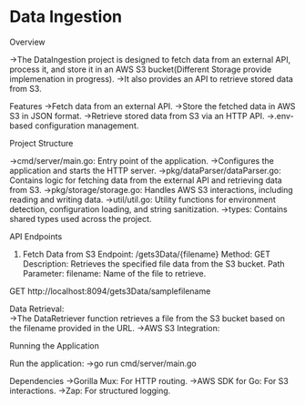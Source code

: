# Data Ingestion
Overview

->The DataIngestion project is designed to fetch data from an external API, process it, and store it in an AWS S3 bucket(Different Storage provide implemenation in progress). 
->It also provides an API to retrieve stored data from S3.

Features
->Fetch data from an external API.
->Store the fetched data in AWS S3 in JSON format.
->Retrieve stored data from S3 via an HTTP API.
->.env-based configuration management.

Project Structure

->cmd/server/main.go: Entry point of the application.
->Configures the application and starts the HTTP server.
->pkg/dataParser/dataParser.go: Contains logic for fetching data from the external API and retrieving data from S3.
->pkg/storage/storage.go: Handles AWS S3 interactions, including reading and writing data.
->util/util.go: Utility functions for environment detection, configuration loading, and string sanitization.
->types: Contains shared types used across the project.



API Endpoints
1.  Fetch Data from S3
    Endpoint: /gets3Data/{filename}
    Method: GET
    Description: Retrieves the specified file data from the S3 bucket.
    Path Parameter:
    filename: Name of the file to retrieve.

GET http://localhost:8094/gets3Data/samplefilename

Data Retrieval:  
->The DataRetriever function retrieves a file from the S3 bucket based on the filename provided in the URL.
->AWS S3 Integration:  

Running the Application

Run the application:
->go run cmd/server/main.go

Dependencies
->Gorilla Mux: For HTTP routing.
->AWS SDK for Go: For S3 interactions.
->Zap: For structured logging.

